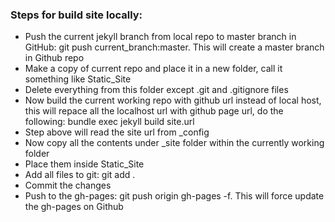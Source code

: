 ### Steps for build site locally:
+ Push the current jekyll branch from local repo to master branch in GitHub: git push current_branch:master. This will create a master branch in Github repo
+ Make a copy of current repo and place it in a new folder, call it something like Static_Site
+ Delete everything from this folder except .git and .gitignore files
+ Now build the current working repo with github url instead of local host, this will repace all the localhost url with github page url, do the following: bundle exec jekyll build site.url
+ Step above will read the site url from _config
+ Now copy all the contents under _site folder within the currently working folder
+ Place them inside Static_Site
+ Add all files to git: git add .
+ Commit the changes
+ Push to the gh-pages: git push origin gh-pages -f. This will force update the gh-pages on Github
